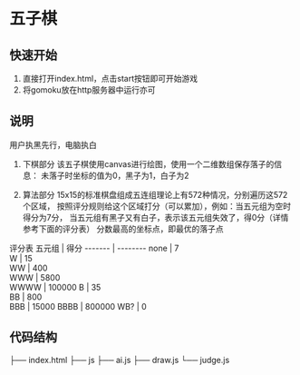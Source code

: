 # 五子棋
## 快速开始
1. 直接打开index.html，点击start按钮即可开始游戏
2.  将gomoku放在http服务器中运行亦可

## 说明
用户执黑先行，电脑执白
1. 下棋部分
该五子棋使用canvas进行绘图，使用一个二维数组保存落子的信息：
未落子时坐标的值为0，黑子为1，白子为2

2. 算法部分
15x15的标准棋盘组成五连组理论上有572种情况，分别遍历这572个区域，
按照评分规则给这个区域打分（可以累加），例如：当五元组为空时得分为7分，
当五元组有黑子又有白子，表示该五元组失效了，得0分（详情参考下面的评分表）
分数最高的坐标点，即最优的落子点

评分表
 五元组   |    得分 
 ------- | --------
 none      |    7     
 W         |    15    
 WW        |    400   
 WWW       |    5800  
 WWWW      |    100000
 B         |    35    
 BB        |    800   
 BBB       |    15000 
 BBBB      |    800000
 WB?       |    0     

## 代码结构

├── index.html
├── js
    ├── ai.js
    ├── draw.js
	└── judge.js
